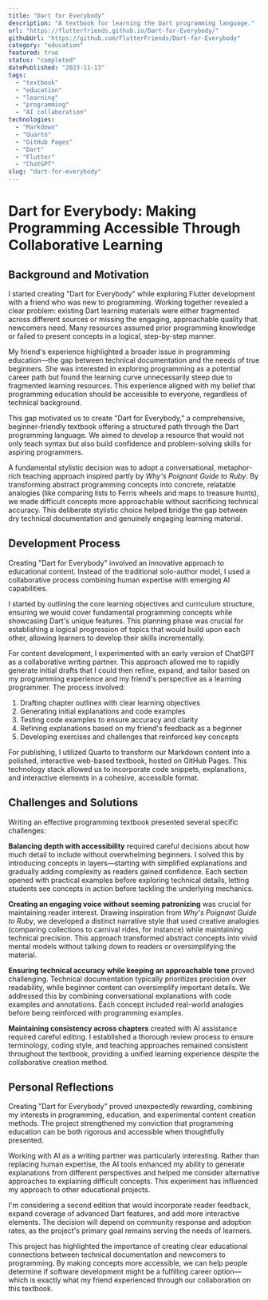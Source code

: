 ```yaml
---
title: "Dart for Everybody"
description: "A textbook for learning the Dart programming language."
url: "https://flutterfriends.github.io/Dart-for-Everybody/"
githubUrl: "https://github.com/FlutterFriends/Dart-for-Everybody"
category: "education"
featured: true
status: "completed"
datePublished: "2023-11-13"
tags:
  - "textbook"
  - "education"
  - "learning"
  - "programming"
  - "AI collaboration"
technologies:
  - "Markdown"
  - "Quarto"
  - "GitHub Pages"
  - "Dart"
  - "Flutter"
  - "ChatGPT"
slug: "dart-for-everybody"
---
```


# Dart for Everybody: Making Programming Accessible Through Collaborative Learning

## Background and Motivation

I started creating "Dart for Everybody" while exploring Flutter development with a friend who was new to programming. Working together revealed a clear problem: existing Dart learning materials were either fragmented across different sources or missing the engaging, approachable quality that newcomers need. Many resources assumed prior programming knowledge or failed to present concepts in a logical, step-by-step manner.

My friend's experience highlighted a broader issue in programming education—the gap between technical documentation and the needs of true beginners. She was interested in exploring programming as a potential career path but found the learning curve unnecessarily steep due to fragmented learning resources. This experience aligned with my belief that programming education should be accessible to everyone, regardless of technical background.

This gap motivated us to create "Dart for Everybody," a comprehensive, beginner-friendly textbook offering a structured path through the Dart programming language. We aimed to develop a resource that would not only teach syntax but also build confidence and problem-solving skills for aspiring programmers.

A fundamental stylistic decision was to adopt a conversational, metaphor-rich teaching approach inspired partly by _Why's Poignant Guide to Ruby_. By transforming abstract programming concepts into concrete, relatable analogies (like comparing lists to Ferris wheels and maps to treasure hunts), we made difficult concepts more approachable without sacrificing technical accuracy. This deliberate stylistic choice helped bridge the gap between dry technical documentation and genuinely engaging learning material.

## Development Process

Creating "Dart for Everybody" involved an innovative approach to educational content. Instead of the traditional solo-author model, I used a collaborative process combining human expertise with emerging AI capabilities.

I started by outlining the core learning objectives and curriculum structure, ensuring we would cover fundamental programming concepts while showcasing Dart's unique features. This planning phase was crucial for establishing a logical progression of topics that would build upon each other, allowing learners to develop their skills incrementally.

For content development, I experimented with an early version of ChatGPT as a collaborative writing partner. This approach allowed me to rapidly generate initial drafts that I could then refine, expand, and tailor based on my programming experience and my friend's perspective as a learning programmer. The process involved:

1. Drafting chapter outlines with clear learning objectives
2. Generating initial explanations and code examples
3. Testing code examples to ensure accuracy and clarity
4. Refining explanations based on my friend's feedback as a beginner
5. Developing exercises and challenges that reinforced key concepts

For publishing, I utilized Quarto to transform our Markdown content into a polished, interactive web-based textbook, hosted on GitHub Pages. This technology stack allowed us to incorporate code snippets, explanations, and interactive elements in a cohesive, accessible format.

## Challenges and Solutions

Writing an effective programming textbook presented several specific challenges:

**Balancing depth with accessibility** required careful decisions about how much detail to include without overwhelming beginners. I solved this by introducing concepts in layers—starting with simplified explanations and gradually adding complexity as readers gained confidence. Each section opened with practical examples before exploring technical details, letting students see concepts in action before tackling the underlying mechanics.

**Creating an engaging voice without seeming patronizing** was crucial for maintaining reader interest. Drawing inspiration from _Why's Poignant Guide to Ruby_, we developed a distinct narrative style that used creative analogies (comparing collections to carnival rides, for instance) while maintaining technical precision. This approach transformed abstract concepts into vivid mental models without talking down to readers or oversimplifying the material.

**Ensuring technical accuracy while keeping an approachable tone** proved challenging. Technical documentation typically prioritizes precision over readability, while beginner content can oversimplify important details. We addressed this by combining conversational explanations with code examples and annotations. Each concept included real-world analogies before being reinforced with programming examples.

**Maintaining consistency across chapters** created with AI assistance required careful editing. I established a thorough review process to ensure terminology, coding style, and teaching approaches remained consistent throughout the textbook, providing a unified learning experience despite the collaborative creation method.

## Personal Reflections

Creating "Dart for Everybody" proved unexpectedly rewarding, combining my interests in programming, education, and experimental content creation methods. The project strengthened my conviction that programming education can be both rigorous and accessible when thoughtfully presented.

Working with AI as a writing partner was particularly interesting. Rather than replacing human expertise, the AI tools enhanced my ability to generate explanations from different perspectives and helped me consider alternative approaches to explaining difficult concepts. This experiment has influenced my approach to other educational projects.

I'm considering a second edition that would incorporate reader feedback, expand coverage of advanced Dart features, and add more interactive elements. The decision will depend on community response and adoption rates, as the project's primary goal remains serving the needs of learners.

This project has highlighted the importance of creating clear educational connections between technical documentation and newcomers to programming. By making concepts more accessible, we can help people determine if software development might be a fulfilling career option—which is exactly what my friend experienced through our collaboration on this textbook.
